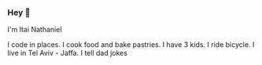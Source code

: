 ### Hey 👋

I'm Itai Nathaniel

I code in places. I cook food and bake pastries. I have 3 kids. I ride bicycle. I live in Tel Aviv - Jaffa. I tell dad jokes
